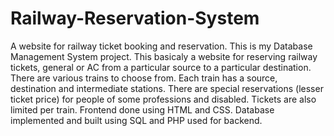 # Railway-Reservation-System
A website for railway ticket booking and reservation.
This is my Database Management System project. 
This basicaly a website for reserving railway tickets, general or AC from a particular source to a particular destination. 
There are various trains to choose from. Each train has a source, destination and intermediate stations.
There are special reservations (lesser ticket price) for people of some professions and disabled. Tickets are also limited per train.
Frontend done using HTML and CSS. Database implemented and built using SQL and PHP used for backend.
